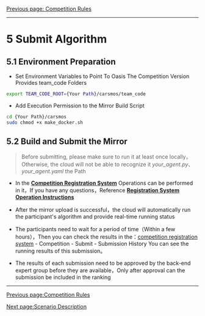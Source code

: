 [Previous page: Competition Rules](rules_en.md)

***
# 5 Submit Algorithm

## 5.1 Environment Preparation
- Set Environment Variables to Point To Oasis The Competition Version Provides team_code Folders
```bash
export TEAM_CODE_ROOT={Your Path}/carsmos/team_code
```
- Add Execution Permission to the Mirror Build Script
```bash
cd {Your Path}/carsmos
sudo chmod +x make_docker.sh
```

## 5.2 Build and Submit the Mirror

> Before submitting, please make sure to run it at least once locally，Otherwise, the cloud will not be able to recognize it *your_agent.py*、*your_agent.yaml* the Path

- In the [**Competition Registration System**](https://race.carsmos.cn/) Operations can be performed in it，If you have any questions，Reference [**Registration System Operation Instructions**](signup_en.md#_82-提交流程)

<!-- - After building the mirror，**we recommend testing it locally first**，Once you have confirmed that it is working correctly, you can submit it to the cloud，The reference command to start the mirror is as follows：

```bash
docker run --gpus all --runtime=nvidia --net=host -it --shm-size=2g --memory=10g --name dora-oasis-container carsmos_dora:0.1 /bin/bash
​``` -->

- After the mirror upload is successful，the cloud will automatically run the participant's algorithm and provide real-time running status

- The participants need to wait for a period of time（Within a few hours），Then you can check the results in the：[competition registration system](https://race.carsmos.cn/) - Competition - Submit - Submission History You can see the running results of this submission。

- The results of each submission need to be approved by the back-end expert group before they are available，Only after approval can the submission be included in the ranking

***

[Previous page:Competition Rules](rules_en.md)

[Next page:Scenario Description](scenarios_en.md)
```